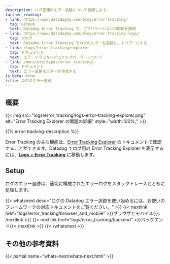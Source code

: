 ```yaml
---
description: ログ管理のエラー追跡について説明します。
further_reading:
- link: https://www.datadoghq.com/blog/error-tracking/
  tag: GitHub
  text: Datadog Error Tracking で、アプリケーションの問題を解明
- link: https://www.datadoghq.com/blog/error-tracking-logs/
  tag: ブログ
  text: Datadog Error Tracking でログのエラーを追跡し、トリアージする
- link: /logs/error_tracking/explorer
  tag: ドキュメント
  text: エラートラッキングエクスプローラーについて
- link: /monitors/types/error_tracking/
  tag: ドキュメント
  text: エラー追跡モニターを作成する
is_beta: true
title: ログのエラー追跡
---
```


## 概要

{{< img src="logs/error_tracking/logs-error-tracking-explorer.png" alt="Error Tracking Explorer の問題の詳細" style="width:100%;" >}}

{{% error-tracking-description %}}

Error Tracking の主な機能は、[Error Tracking Explorer][3] のドキュメントで確認することができます。Datadog でログ用の Error Tracking Explorer を表示するには、[**Logs** > **Error Tracking**][1] に移動します。

## Setup

ログのエラー追跡は、適切に構成されたエラーログをスタックトレースとともに処理します。

{{< whatsnext desc="ログの Datadog エラー追跡を使い始めるには、お使いのフレームワークの対応ドキュメントをご覧ください。" >}}
    {{< nextlink href="logs/error_tracking/browser_and_mobile" >}}ブラウザとモバイル{{< /nextlink >}}
    {{< nextlink href="logs/error_tracking/backend" >}}バックエンド{{< /nextlink >}}
{{< /whatsnext >}}

## その他の参考資料

{{< partial name="whats-next/whats-next.html" >}}

[1]: https://app.datadoghq.com/logs/error-tracking
[2]: /ja/logs/log_collection
[3]: /ja/error_tracking/explorer
